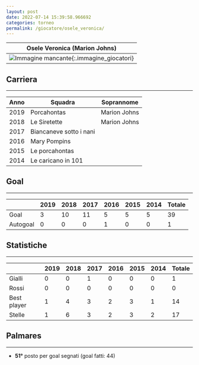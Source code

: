 ```yaml
---
layout: post
date: 2022-07-14 15:39:58.966692
categories: torneo
permalink: /giocatore/osele_veronica/
---
```

<link rel='stylesheets' href='./../assets/giocatori.css'>

| Osele Veronica (Marion Johns) |
|:-----:|
| ![Immagine mancante]('./../../assets/giocatori/osele_veronica.png){:.immagine_giocatori} |


## Carriera
----

|Anno|Squadra|Soprannome|
|:---:|---|---|
|2019|Porcahontas|Marion Johns|
|2018|Le Siretette|Marion Johns|
|2017|Biancaneve sotto i nani||
|2016|Mary Pompins||
|2015|Le porcahontas||
|2014|Le caricano in 101||


## Goal
----

| |2019|2018|2017|2016|2015|2014| Totale |
|---|---|---|---|---|---|---|---|
|Goal|3|10|11|5|5|5|39|
|Autogoal|0|0|0|1|0|0|1|


## Statistiche
----

| |2019|2018|2017|2016|2015|2014| Totale |
|---|---|---|---|---|---|---|---|
|Gialli|0|0|1|0|0|0|1|
|Rossi|0|0|0|0|0|0|0|
|Best player|1|4|3|2|3|1|14|
|Stelle|1|6|3|2|3|2|17|


## Palmares
----

- **51°** posto per goal segnati (goal fatti: 44)
